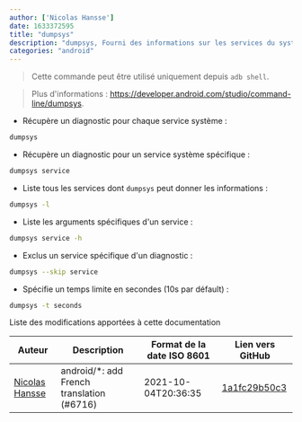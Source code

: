 ```yaml
---
author: ['Nicolas Hansse']
date: 1633372595
title: "dumpsys"
description: "dumpsys, Fourni des informations sur les services du système Android."
categories: "android"
---
```

> Cette commande peut être utilisé uniquement depuis `adb shell`.

> Plus d'informations : <https://developer.android.com/studio/command-line/dumpsys>.

- Récupère un diagnostic pour chaque service système :

```bash
dumpsys
```

- Récupère un diagnostic pour un service système spécifique :

```bash
dumpsys service
```

- Liste tous les services dont `dumpsys` peut donner les informations :

```bash
dumpsys -l
```

- Liste les arguments spécifiques d'un service :

```bash
dumpsys service -h
```

- Exclus un service spécifique d'un diagnostic :

```bash
dumpsys --skip service
```

- Spécifie un temps limite en secondes (10s par défault) :

```bash
dumpsys -t seconds
```
Liste des modifications apportées à cette documentation


Auteur | Description | Format de la date ISO 8601 | Lien vers GitHub
------|-----|-----|-----
[Nicolas Hansse](mailto:nico.hansse@gmail.com) | android/*: add French translation (#6716) | 2021-10-04T20:36:35 | [1a1fc29b50c3](https://github.com/tldr-pages/tldr/commit/1a1fc29b50c3a931756fb51d571ca61a43e70067)

